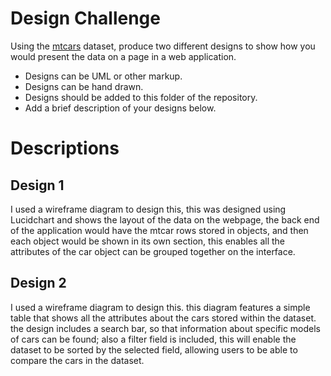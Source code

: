 # Design Challenge

Using the [mtcars](/mtcars.csv) dataset, produce two different designs to show how you would present the data on a page in a web application. 
* Designs can be UML or other markup.
* Designs can be hand drawn.
* Designs should be added to this folder of the repository.
* Add a brief description of your designs below.

# Descriptions

## Design 1
I used a wireframe diagram to design this, this was designed using Lucidchart and shows the layout of the data on the webpage, the back end of the application would have the mtcar rows stored in objects, and then each object would be shown in its own section, this enables all the attributes of the car object can be grouped together on the interface.
## Design 2
I used a wireframe diagram to design this. this diagram features a simple table that shows all the attributes about the cars stored within the dataset. the design includes a search bar, so that information about specific models of cars can be found; also a filter field is included, this will enable the dataset to be sorted by the selected field, allowing users to be able to compare the cars in the dataset.
